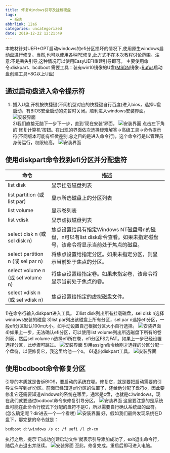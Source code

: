 ```yaml
---
title: 修复Windows引导及挂载硬盘
tags:
  - 系统
abbrlink: 12a6
categories: uncategorized
date: 2019-12-22 12:21:49
---
```


本教材针对UEFI+GPT启动windows的efi分区损坏的情况下,使用原生windows启动盘进行修复。当然,也可以使用各种PE修复,此方式不在本次教程讨论范围。注意:不是丢失引导,这种情况可以使用EasyUEFI重建引导即可。
主要使用命令:diskpart、bcdboot
需要工具：装有win10镜像的U盘([MSDN](https://msdn.itellyou.cn)镜像+[Rufus](http://rufus.ie)启动盘创建工具+8G以上U盘)

<!--more-->	

## 通过启动盘进入命令提示符

1) 插入U盘,开机按快捷键(不同机型对应的快捷键自行百度)进入bios，选择U盘启动，有BIOS安全启动的先暂时关闭。顺利进入windows安装界面。
![安装界面](/images/winuefi/winstart1.jpg)	
2)我们直接无脑下一步下一步，直到'现在安装'界面。
![安装界面](/images/winuefi/winstart2.jpg)
点击左下角的'修复计算机'按钮。在出现的界面依次选择疑难解答->高级工具->命令提示符(不同版本可能有细微差别,总之目的是进入命令行)，这个命令行是以管理员身份运行，权限较高。
![安装界面](/images/winuefi/winstart3.jpg)

## 使用diskpart命令找到efi分区并分配盘符

| 命令 | 描述 |
|  ----  | ----  |
| list disk | 显示挂载磁盘列表 |
| list partition (或 list par) | 显示所选磁盘上的分区列表 |
| list volume | 显示卷列表 |
| list vdisk | 显示虚拟磁盘列表 |
| select disk n (或 sel disk n) | 焦点设置给具有指定Windows NT磁盘号n的磁盘，n可以有list disk命令查看。如果未指定磁盘号，该命令将显示当前处于焦点的磁盘。 |
| select partition n (或 sel par n) | 将焦点设置给指定分区。如果未指定分区，则显示当前处于焦点的分区。 |
| select volume n (或 sel volume n) | 将焦点设置给指定卷。如果未指定卷，该命令将显示当前处于焦点的卷。 |
| select vdisk n (或 sel vdisk n) | 焦点设置给指定的虚拟磁盘文件。 |

1)在命令行输入diskpart进入工具。
2)list disk列出所有挂载磁盘，sel disk n选择windows安装的磁盘
3)list par列出该磁盘上所有分区，sel par n选择efi分区，一般efi分区默认100m大小，如手动设置自己根据分区大小自行选择。
![安装界面](/images/winuefi/winstart4.jpg)
4)如果上一步，无法确认efi分区，可以使用list volume列出所选磁盘下所有的卷列表，然后sel volume n选择efi所在卷，efi分区FS为FAT。如果上一步已经设置选择分区，此步骤可跳过。
![安装界面](/images/winuefi/winstart5.jpg)
5)用assign命令给刚才选择的分区分配一个盘符，以便修复它，我这里给他一个o。
6)退出diskpart工具。
![安装界面](/images/winuefi/winstart6.jpg)

## 使用bcdboot命令修复分区
引导的本质就是告诉BIOS，要启动的系统在哪。修复它，就是要把启动需要的引导文件写到efi分区。前面已经知道efi分区的位置了，还给他分配了盘符o，因此要修复它还需要知道windows的系统在哪里，通常是c盘，也就是c:\windows，现在我们就要通过bcdboot命令来修复引导分区。
![安装界面](/images/winuefi/winstart7.jpg)
这里要注意的是系统盘可能在此命令行模式下分配的盘符不是C，所以需要自行确认系统盘的盘符。(怎么确定呢？dir进去一个一个看喽)
![安装界面](/images/winuefi/winstart8.jpg)
好，假如我们最终发现系统在D盘下，那完整的命令就是：
```
bcdboot d:\windows /s o: /f uefi /l zh-cn
```
执行之后，提示'已成功创建启动文件'就表示引导添加成功了，exit退出命令行，随后点击退出并继续。
![安装界面](/images/winuefi/winstart9.jpg)
至此，修复完成。重启后即可进入电脑。